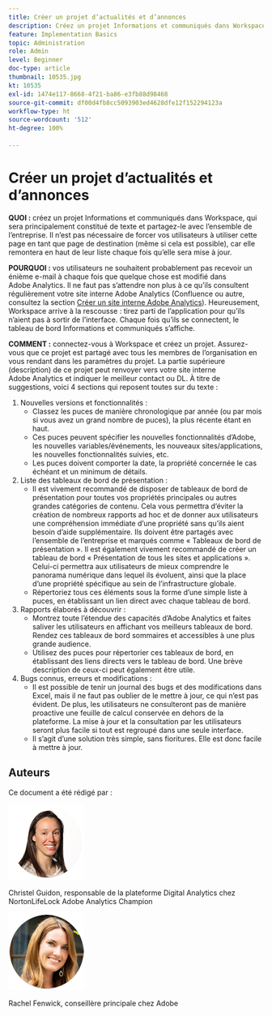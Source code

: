 ```yaml
---
title: Créer un projet d’actualités et d’annonces
description: Créez un projet Informations et communiqués dans Workspace, qui sera principalement constitué de texte et partagez-le avec l’ensemble de l’entreprise.
feature: Implementation Basics
topic: Administration
role: Admin
level: Beginner
doc-type: article
thumbnail: 10535.jpg
kt: 10535
exl-id: 1474e117-8668-4f21-ba86-e3fb88d98468
source-git-commit: df00d4fb8cc5093903ed4628dfe12f152294123a
workflow-type: ht
source-wordcount: '512'
ht-degree: 100%

---
```


# Créer un projet d’actualités et d’annonces

**QUOI :** créez un projet Informations et communiqués dans Workspace, qui sera principalement constitué de texte et partagez-le avec l’ensemble de l’entreprise. Il n’est pas nécessaire de forcer vos utilisateurs à utiliser cette page en tant que page de destination (même si cela est possible), car elle remontera en haut de leur liste chaque fois qu’elle sera mise à jour.

**POURQUOI :** vos utilisateurs ne souhaitent probablement pas recevoir un énième e-mail à chaque fois que quelque chose est modifié dans Adobe Analytics. Il ne faut pas s’attendre non plus à ce qu’ils consultent régulièrement votre site interne Adobe Analytics (Confluence ou autre, consultez la section [Créer un site interne Adobe Analytics](create-an-internal-adobe-analytics-site.md)). Heureusement, Workspace arrive à la rescousse : tirez parti de l’application pour qu’ils n’aient pas à sortir de l’interface. Chaque fois qu’ils se connectent, le tableau de bord Informations et communiqués s’affiche.

**COMMENT :** connectez-vous à Workspace et créez un projet. Assurez-vous que ce projet est partagé avec tous les membres de l’organisation en vous rendant dans les paramètres du projet. La partie supérieure (description) de ce projet peut renvoyer vers votre site interne Adobe Analytics et indiquer le meilleur contact ou DL. À titre de suggestions, voici 4 sections qui reposent toutes sur du texte :
1. Nouvelles versions et fonctionnalités :
   * Classez les puces de manière chronologique par année (ou par mois si vous avez un grand nombre de puces), la plus récente étant en haut.
   * Ces puces peuvent spécifier les nouvelles fonctionnalités d’Adobe, les nouvelles variables/événements, les nouveaux sites/applications, les nouvelles fonctionnalités suivies, etc.
   * Les puces doivent comporter la date, la propriété concernée le cas échéant et un minimum de détails.
1. Liste des tableaux de bord de présentation :
   * Il est vivement recommandé de disposer de tableaux de bord de présentation pour toutes vos propriétés principales ou autres grandes catégories de contenu. Cela vous permettra d’éviter la création de nombreux rapports ad hoc et de donner aux utilisateurs une compréhension immédiate d’une propriété sans qu’ils aient besoin d’aide supplémentaire. Ils doivent être partagés avec l’ensemble de l’entreprise et marqués comme « Tableaux de bord de présentation ». Il est également vivement recommandé de créer un tableau de bord « Présentation de tous les sites et applications ». Celui-ci permettra aux utilisateurs de mieux comprendre le panorama numérique dans lequel ils évoluent, ainsi que la place d’une propriété spécifique au sein de l’infrastructure globale.
   * Répertoriez tous ces éléments sous la forme d’une simple liste à puces, en établissant un lien direct avec chaque tableau de bord.
1. Rapports élaborés à découvrir :
   * Montrez toute l’étendue des capacités d’Adobe Analytics et faites saliver les utilisateurs en affichant vos meilleurs tableaux de bord. Rendez ces tableaux de bord sommaires et accessibles à une plus grande audience.
   * Utilisez des puces pour répertorier ces tableaux de bord, en établissant des liens directs vers le tableau de bord. Une brève description de ceux-ci peut également être utile.
1. Bugs connus, erreurs et modifications :
   * Il est possible de tenir un journal des bugs et des modifications dans Excel, mais il ne faut pas oublier de le mettre à jour, ce qui n’est pas évident. De plus, les utilisateurs ne consulteront pas de manière proactive une feuille de calcul conservée en dehors de la plateforme. La mise à jour et la consultation par les utilisateurs seront plus facile si tout est regroupé dans une seule interface.
   * Il s’agit d’une solution très simple, sans fioritures. Elle est donc facile à mettre à jour.

## Auteurs

Ce document a été rédigé par :

![Christel Guidon](assets/Christel-Headshot-150.png)

Christel Guidon, responsable de la plateforme Digital Analytics chez NortonLifeLock
Adobe Analytics Champion

![Rachel Fenwick](assets/Rachel-Fenwick-150.png)

Rachel Fenwick, conseillère principale chez Adobe
